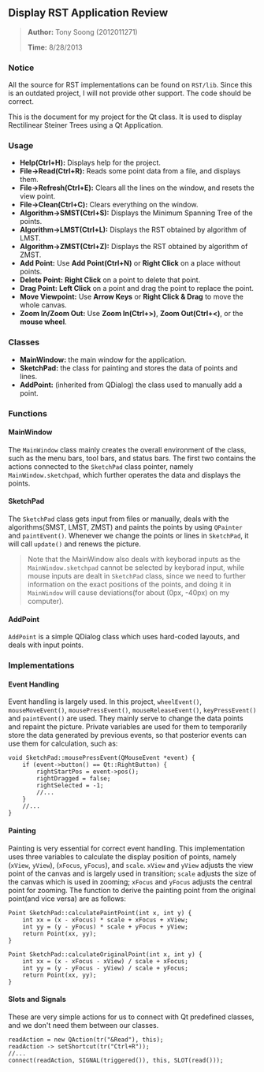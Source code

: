 ## Display RST Application Review
> **Author:** Tony Soong (2012011271)
> 
> **Time:** 8/28/2013

### **Notice**
All the source for RST implementations can be found on `RST/lib`. Since this is an outdated project, I will not provide other support. The code should be correct.

This is the document for my project for the Qt class. It is used to display Rectilinear Steiner Trees using a Qt Application.

### Usage

* **Help(Ctrl+H):** Displays help for the project.
* **File->Read(Ctrl+R):** Reads some point data from a file, and displays them.
* **File->Refresh(Ctrl+E):**  Clears all the lines on the window, and resets the view point.
* **File->Clean(Ctrl+C):** Clears everything on the window.
* **Algorithm->SMST(Ctrl+S):** Displays the Minimum Spanning Tree of the points.
* **Algorithm->LMST(Ctrl+L):** Displays the RST obtained by algorithm of LMST.
* **Algorithm->ZMST(Ctrl+Z):** Displays the RST obtained by algorithm of ZMST.
* **Add Point:** Use **Add Point(Ctrl+N)** or **Right Click** on a place without points.
* **Delete Point:** **Right Click** on a point to delete that point.
* **Drag Point:** **Left Click**  on a point and drag the point to replace the point.
* **Move Viewpoint:** Use **Arrow Keys** or **Right Click & Drag** to move the whole canvas.
* **Zoom In/Zoom Out:** Use **Zoom In(Ctrl+>)**, **Zoom Out(Ctrl+<)**, or the **mouse wheel**.

### Classes
* **MainWindow:** the main window for the application.
* **SketchPad:** the class for painting and stores the data of points and lines.
* **AddPoint:** (inherited from QDialog) the class used to manually add a point.

### Functions
#### MainWindow
The `MainWindow` class mainly creates the overall environment of the class, such as the menu bars, tool bars, and status bars. The first two contains the actions connected to the `SketchPad` class pointer, namely `MainWindow.sketchpad`, which further operates the data and displays the points.

#### SketchPad
The `SketchPad` class gets input from files or manually, deals with the algorithms(SMST, LMST, ZMST) and paints the points by using `QPainter` and `paintEvent()`. Whenever we change the points or lines in `SketchPad`, it will call `update()` and renews the picture.

> Note that the MainWindow also deals with keyborad inputs as the `MainWindow.sketchpad` cannot be selected by keyborad input, while mouse inputs are dealt in `SketchPad` class, since we need to further information on the exact positions of the points, and doing it in `MainWindow` will cause deviations(for about (0px, -40px) on my computer).

#### AddPoint
`AddPoint` is a simple QDialog class which uses hard-coded layouts, and deals with input points.

### Implementations
#### Event Handling
Event handling is largely used. In this project, `wheelEvent()`, `mouseMoveEvent()`, `mousePressEvent()`, `mouseReleaseEvent()`, `keyPressEvent()` and `paintEvent()` are used. They mainly serve to change the data points and repaint the picture. Private variables are used for them to temporarily store the data generated by previous events, so that posterior events can use them for calculation, such as:

	void SketchPad::mousePressEvent(QMouseEvent *event) {
	    if (event->button() == Qt::RightButton) {
	        rightStartPos = event->pos();
	        rightDragged = false;
	        rightSelected = -1;
			//...
		}
		//...
	}

#### Painting
Painting is very essential for correct event handling. This implementation uses three variables to calculate the display position of points, namely (`xView`, `yView`), (`xFocus`, `yFocus`), and `scale`. `xView` and `yView` adjusts the view point of the canvas and is largely used in transition; `scale` adjusts the size of the canvas which is used in zooming; `xFocus` and `yFocus` adjusts the central point for zooming. The function to derive the painting point from the original point(and vice versa) are as follows:

	Point SketchPad::calculatePaintPoint(int x, int y) {
	    int xx = (x - xFocus) * scale + xFocus + xView;
	    int yy = (y - yFocus) * scale + yFocus + yView;
	    return Point(xx, yy);
	}
	
	Point SketchPad::calculateOriginalPoint(int x, int y) {
	    int xx = (x - xFocus - xView) / scale + xFocus;
	    int yy = (y - yFocus - yView) / scale + yFocus;
	    return Point(xx, yy);
	}

#### Slots and Signals
These are very simple actions for us to connect with Qt predefined classes, and we don't need them between our classes.

	readAction = new QAction(tr("&Read"), this);
    readAction -> setShortcut(tr("Ctrl+R"));
	//...
	connect(readAction, SIGNAL(triggered()), this, SLOT(read()));



